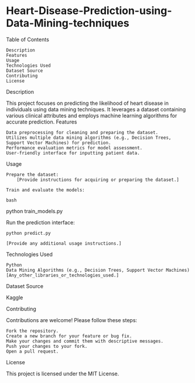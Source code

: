 # Heart-Disease-Prediction-using-Data-Mining-techniques
Table of Contents

    Description
    Features
    Usage
    Technologies Used
    Dataset Source
    Contributing
    License

Description

This project focuses on predicting the likelihood of heart disease in individuals using data mining techniques. It leverages a dataset containing various clinical attributes and employs machine learning algorithms for accurate prediction.
Features

    Data preprocessing for cleaning and preparing the dataset.
    Utilizes multiple data mining algorithms (e.g., Decision Trees, Support Vector Machines) for prediction.
    Performance evaluation metrics for model assessment.
    User-friendly interface for inputting patient data.


Usage

    Prepare the dataset:
        [Provide instructions for acquiring or preparing the dataset.]

    Train and evaluate the models:

    bash

python train_models.py

Run the prediction interface:


    python predict.py

    [Provide any additional usage instructions.]

Technologies Used

    Python
    Data Mining Algorithms (e.g., Decision Trees, Support Vector Machines)
    [Any_other_libraries_or_technologies_used.]

Dataset Source

   Kaggle

Contributing

Contributions are welcome! Please follow these steps:

    Fork the repository.
    Create a new branch for your feature or bug fix.
    Make your changes and commit them with descriptive messages.
    Push your changes to your fork.
    Open a pull request.

License

This project is licensed under the MIT License.
